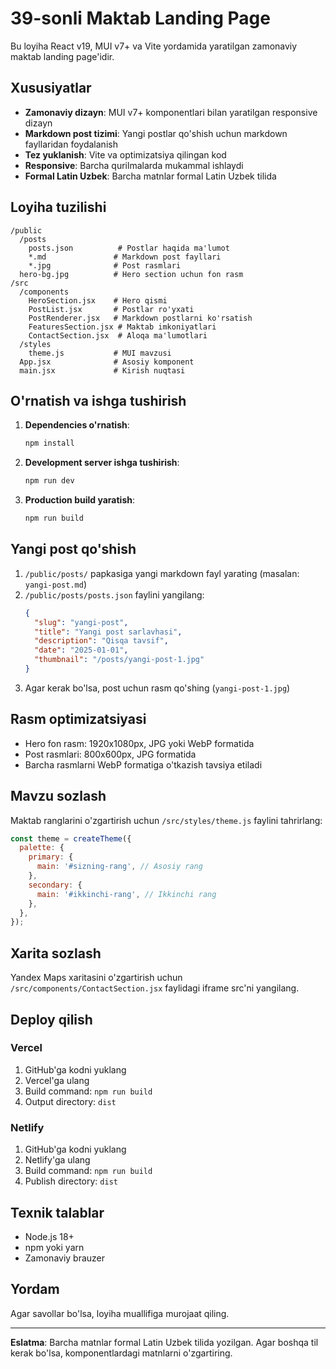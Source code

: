 # 39-sonli Maktab Landing Page

Bu loyiha React v19, MUI v7+ va Vite yordamida yaratilgan zamonaviy maktab landing page'idir.

## Xususiyatlar

- **Zamonaviy dizayn**: MUI v7+ komponentlari bilan yaratilgan responsive dizayn
- **Markdown post tizimi**: Yangi postlar qo'shish uchun markdown fayllaridan foydalanish
- **Tez yuklanish**: Vite va optimizatsiya qilingan kod
- **Responsive**: Barcha qurilmalarda mukammal ishlaydi
- **Formal Latin Uzbek**: Barcha matnlar formal Latin Uzbek tilida

## Loyiha tuzilishi

```
/public
  /posts
    posts.json          # Postlar haqida ma'lumot
    *.md               # Markdown post fayllari
    *.jpg              # Post rasmlari
  hero-bg.jpg          # Hero section uchun fon rasm
/src
  /components
    HeroSection.jsx    # Hero qismi
    PostList.jsx       # Postlar ro'yxati
    PostRenderer.jsx   # Markdown postlarni ko'rsatish
    FeaturesSection.jsx # Maktab imkoniyatlari
    ContactSection.jsx  # Aloqa ma'lumotlari
  /styles
    theme.js           # MUI mavzusi
  App.jsx              # Asosiy komponent
  main.jsx             # Kirish nuqtasi
```

## O'rnatish va ishga tushirish

1. **Dependencies o'rnatish**:
   ```bash
   npm install
   ```

2. **Development server ishga tushirish**:
   ```bash
   npm run dev
   ```

3. **Production build yaratish**:
   ```bash
   npm run build
   ```

## Yangi post qo'shish

1. `/public/posts/` papkasiga yangi markdown fayl yarating (masalan: `yangi-post.md`)
2. `/public/posts/posts.json` faylini yangilang:
   ```json
   {
     "slug": "yangi-post",
     "title": "Yangi post sarlavhasi",
     "description": "Qisqa tavsif",
     "date": "2025-01-01",
     "thumbnail": "/posts/yangi-post-1.jpg"
   }
   ```
3. Agar kerak bo'lsa, post uchun rasm qo'shing (`yangi-post-1.jpg`)

## Rasm optimizatsiyasi

- Hero fon rasm: 1920x1080px, JPG yoki WebP formatida
- Post rasmlari: 800x600px, JPG formatida
- Barcha rasmlarni WebP formatiga o'tkazish tavsiya etiladi

## Mavzu sozlash

Maktab ranglarini o'zgartirish uchun `/src/styles/theme.js` faylini tahrirlang:

```javascript
const theme = createTheme({
  palette: {
    primary: {
      main: '#sizning-rang', // Asosiy rang
    },
    secondary: {
      main: '#ikkinchi-rang', // Ikkinchi rang
    },
  },
});
```

## Xarita sozlash

Yandex Maps xaritasini o'zgartirish uchun `/src/components/ContactSection.jsx` faylidagi iframe src'ni yangilang.

## Deploy qilish

### Vercel
1. GitHub'ga kodni yuklang
2. Vercel'ga ulang
3. Build command: `npm run build`
4. Output directory: `dist`

### Netlify
1. GitHub'ga kodni yuklang
2. Netlify'ga ulang
3. Build command: `npm run build`
4. Publish directory: `dist`

## Texnik talablar

- Node.js 18+
- npm yoki yarn
- Zamonaviy brauzer

## Yordam

Agar savollar bo'lsa, loyiha muallifiga murojaat qiling.

---

**Eslatma**: Barcha matnlar formal Latin Uzbek tilida yozilgan. Agar boshqa til kerak bo'lsa, komponentlardagi matnlarni o'zgartiring.